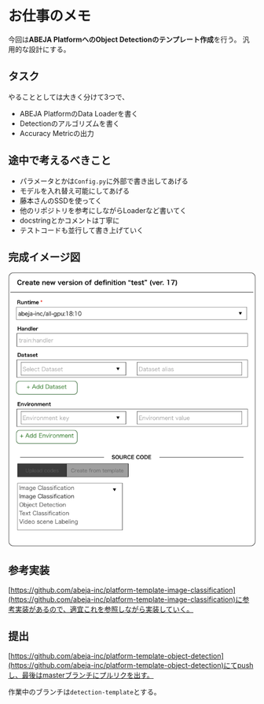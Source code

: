 # お仕事のメモ

今回は**ABEJA PlatformへのObject Detectionのテンプレート作成**を行う。
汎用的な設計にする。

## タスク

やることとしては大きく分けて3つで、
- ABEJA PlatformのData Loaderを書く
- Detectionのアルゴリズムを書く
- Accuracy Metricの出力

## 途中で考えるべきこと

- パラメータとかは`Config.py`に外部で書き出してあげる
- モデルを入れ替え可能にしてあげる
- 藤本さんのSSDを使ってく
- 他のリポジトリを参考にしながらLoaderなど書いてく
- docstringとかコメントは丁寧に
- テストコードも並行して書き上げていく

## 完成イメージ図

![こんな感じ](./image.png)


## 参考実装

[https://github.com/abeja-inc/platform-template-image-classification](https://github.com/abeja-inc/platform-template-image-classification)に参考実装があるので、適宜これを参照しながら実装していく。

## 提出

[https://github.com/abeja-inc/platform-template-object-detection](https://github.com/abeja-inc/platform-template-object-detection)にてpushし、最後はmasterブランチにプルリクを出す。

作業中のブランチは`detection-template`とする。